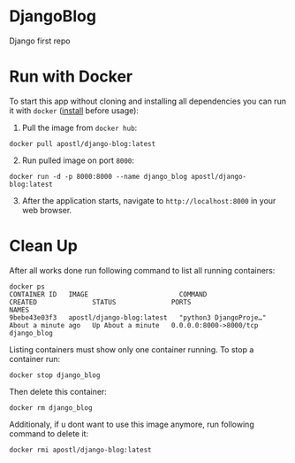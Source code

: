 # DjangoBlog
Django first repo
# Run with Docker
To start this app without cloning and installing all dependencies you can run it with `docker` ([install](https://www.docker.com/) before usage):
1. Pull the image from `docker hub`:
```shell
docker pull apostl/django-blog:latest
```
2. Run pulled image on port `8000`:
```shel
docker run -d -p 8000:8000 --name django_blog apostl/django-blog:latest
```
3. After the application starts, navigate to `http://localhost:8000` in your web browser.

# Clean Up
After all works done run following command to list all running containers:
```shell
docker ps
CONTAINER ID   IMAGE                       COMMAND                  CREATED              STATUS              PORTS                    NAMES
9bebe43e03f3   apostl/django-blog:latest   "python3 DjangoProje…"   About a minute ago   Up About a minute   0.0.0.0:8000->8000/tcp   django_blog
```
Listing containers must show only one container running.
To stop a container run:
```shell
docker stop django_blog
```
Then delete this container:
```shell
docker rm django_blog
```
Additionaly, if u dont want to use this image anymore, run following command to delete it:
```shell
docker rmi apostl/django-blog:latest
```
